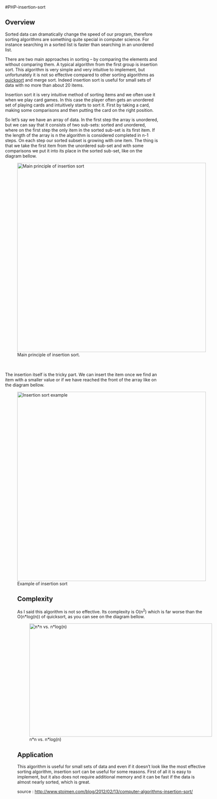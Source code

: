 #PHP-insertion-sort

<h2>Overview</h2>
<p>Sorted data can dramatically change the speed of our program, therefore sorting algorithms are something quite special in computer science. For instance searching in a sorted list is faster than searching in an unordered list.</p>
<p>There are two main approaches in sorting – by comparing the elements and without comparing them. A typical algorithm from the first group is insertion sort. This algorithm is very simple and very intuitive to implement, but unfortunately it is not so effective compared to other sorting algorithms as <a href="http://www.stoimen.com/blog/2010/06/18/friday-algorithms-iterative-quicksort/" title="Friday Algorithms: Iterative Quicksort">quicksort</a> and merge sort. Indeed insertion sort is useful for small sets of data with no more than about 20 items.</p>
<p>Insertion sort it is very intuitive method of sorting items and we often use it when we play card games. In this case the player often gets an unordered set of playing cards and intuitively starts to sort it. First by taking a card, making some comparisons and then putting the card on the right position.</p>
<p>So let’s say we have an array of data. In the first step the array is unordered, but we can say that it consists of two sub-sets: sorted and unordered, where on the first step the only item in the sorted sub-set is its first item. If the length of the array is n the algorithm is considered completed in n-1 steps. On each step our sorted subset is growing with one item. The thing is that we take the first item from the unordered sub-set and with some comparisons we put it into its place in the sorted sub-set, like on the diagram bellow.</p>
<p></p><figure id="attachment_2719" style="width: 620px;" class="wp-caption alignnone"><a href="http://www.stoimen.com/blog/wp-content/uploads/2012/02/InsertionSortPrinciple.png"><img src="http://www.stoimen.com/blog/wp-content/uploads/2012/02/InsertionSortPrinciple.png" alt="Main principle of insertion sort" title="Principle of Insertion Sort" class="size-full wp-image-2719" width="620"></a><figcaption class="wp-caption-text">Main principle of insertion sort.</figcaption></figure><br>
<span id="more-2711"></span><br>
The insertion itself is the tricky part. We can insert the item once we find an item with a smaller value or if we have reached the front of the array like on the diagram bellow.<p></p>
<figure id="attachment_2721" style="width: 620px;" class="wp-caption alignnone"><a href="http://www.stoimen.com/blog/wp-content/uploads/2012/02/InsertionSort.png"><img src="http://www.stoimen.com/blog/wp-content/uploads/2012/02/InsertionSort.png" alt="Insertion sort example" title="Insertion Sort" class="size-full wp-image-2721" width="620"></a><figcaption class="wp-caption-text">Example of insertion sort</figcaption>

<h2>Complexity</h2>
<p>As I said this algorithm is not so effective. Its complexity is O(n<sup>2</sup>) which is far worse than the O(n*log(n)) of quicksort, as you can see on the diagram bellow. </p>
<figure id="attachment_2723" style="width: 600px;" class="wp-caption alignnone"><a href="http://www.stoimen.com/blog/wp-content/uploads/2012/02/InsertionSortComplexityChart.png"><img src="http://www.stoimen.com/blog/wp-content/uploads/2012/02/InsertionSortComplexityChart.png" alt="n*n vs. n*log(n)" title="Insertion Sort Complexity Chart" class="size-full wp-image-2723" height="371" width="600"></a><figcaption class="wp-caption-text">n*n vs. n*log(n)</figcaption></figure>
<h2>Application</h2>
<p>This algorithm is useful for small sets of data and even if it doesn’t look like the most effective sorting algorithm, insertion sort can be useful for some reasons. First of all it is easy to implement, but it also does not require additional memory and it can be fast if the data is almost nearly sorted, which is great.</p>

source : http://www.stoimen.com/blog/2012/02/13/computer-algorithms-insertion-sort/
